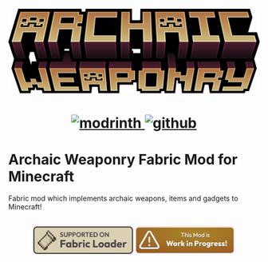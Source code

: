 ![archaic_weaponry_2.png](external/promo/archaic_weaponry_2.png)

<div style="text-align: center;">
<h1>
    <a href="https://modrinth.com/mod/archaic_weaponry">
        <img alt="modrinth" src="https://img.shields.io/badge/-modrinth-gray?style=for-the-badge&labelColor=green&labelWidth=15&logo=appveyor&logoColor=white">
    </a>
    <a href="https://github.com/JR1811/archaic_weaponry/releases">
        <img alt="github" src="https://img.shields.io/github/v/release/JR1811/boatism?logo=github&style=for-the-badge">
    </a>
</h1>
</div>

# Archaic Weaponry Fabric Mod for Minecraft

Fabric mod which implements archaic weapons, items and gadgets to Minecraft!

<div style="text-align: center;">
<br>
<a href="https://fabricmc.net/"><img
    src="external/promo/badges/supported_on_fabric_loader.png"
    alt="Supported on Fabric"
    width="200"
></a>
<a href="https://github.com/JR1811/Boatism/issues"><img
    src="external/promo/badges/work_in_progress.png"
    alt="Work in Progress"
    width="200"
></a>
</div>